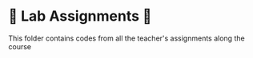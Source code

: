 # 📝 Lab Assignments 📝 #
This folder contains codes from all the teacher's assignments along the course 
